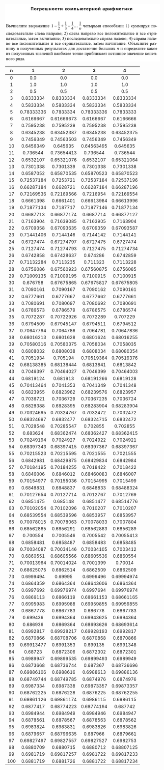 ![img](/src/main/resources/Task6/Task6.PNG) 

|   n   |    1    |   2   |   3   |    4   |
|:-----:|:-------:|:------:|:-----:|:-----:|
|  0|       0.0|       0.0|       0.0|       0.0|
|  1|       1.0|       1.0|       1.0|       1.0|
|  2|       0.5|       0.5|       0.5|       0.5|
|  3| 0.8333334| 0.8333334| 0.8333334| 0.8333334|
|  4| 0.5833334| 0.5833334| 0.5833334| 0.5833334|
|  5|0.78333336| 0.7833334|0.78333336| 0.7833333|
|  6| 0.6166667|0.61666673| 0.6166667| 0.6166666|
|  7| 0.7595238| 0.7595239| 0.7595238| 0.7595238|
|  8| 0.6345238|0.63452387| 0.6345238|0.63452375|
|  9| 0.7456349|0.74563503| 0.7456349| 0.7456349|
| 10| 0.6456349|  0.645635|0.64563495|  0.645635|
| 11|  0.736544|0.73654413|  0.736544|  0.736544|
| 12| 0.6532107|0.65321076| 0.6532107|0.65321064|
| 13| 0.7301338| 0.7301339| 0.7301338| 0.7301338|
| 14| 0.6587052|0.65870535|0.65870523|0.65870523|
| 15|0.72537184| 0.7253721|0.72537184|0.72537196|
| 16|0.66287184| 0.6628721|0.66287184|0.66287196|
| 17|0.72169536|0.72169566| 0.7216954|0.72169554|
| 18| 0.6661398| 0.6661401|0.66613984|0.66613996|
| 19|0.71877134| 0.7187717|0.71877146|0.71877134|
| 20| 0.6687713|0.66877174| 0.6687714|0.66877127|
| 21| 0.7163904|0.71639085| 0.7163905| 0.7163904|
| 22| 0.6709358|0.67093635| 0.6709359|0.67093587|
| 23|0.71441406| 0.7144146| 0.7144142| 0.7144141|
| 24| 0.6727474|0.67274797| 0.6727475| 0.6727474|
| 25| 0.7127474|0.71274793| 0.7127475|0.71274734|
| 26| 0.6742858|0.67428637|  0.674286| 0.6742859|
| 27|0.71132284| 0.7113235|  0.711323| 0.7113228|
| 28| 0.6756086|0.67560923|0.67560875| 0.6756085|
| 29|0.71009135|0.71009195| 0.7100915| 0.7100915|
| 30|  0.676758|0.67675865|0.67675817|0.67675805|
| 31| 0.7090161| 0.7090167| 0.7090162| 0.7090161|
| 32| 0.6777661| 0.6777667| 0.6777662| 0.6777661|
| 33| 0.7080691| 0.7080697| 0.7080692| 0.7080691|
| 34| 0.6786573| 0.6786579| 0.6786575| 0.6786574|
| 35| 0.7072287|0.70722926| 0.7072289|  0.707229|
| 36| 0.6794509|0.67945147| 0.6794511| 0.6794512|
| 37|0.70647794| 0.7064786| 0.7064781|0.70647836|
| 38|0.68016213| 0.6801628| 0.6801624|0.68016255|
| 39|0.70580316|0.70580375| 0.7058034| 0.7058035|
| 40| 0.6808032| 0.6808038| 0.6808034|0.68080354|
| 41| 0.7051934|  0.705194|0.70519364|0.70519376|
| 42|0.68138385|0.68138444| 0.6813841| 0.6813842|
| 43| 0.7046397|0.70464027| 0.7046399|0.70464003|
| 44| 0.6819124|  0.681913|0.68191266| 0.6819128|
| 45|0.70413464| 0.7041353| 0.7041349| 0.7041348|
| 46| 0.6823955| 0.6823962|0.68239576| 0.6823957|
| 47| 0.7036721| 0.7036729|0.70367235| 0.7036724|
| 48| 0.6828388| 0.6828395|0.68283904|0.68283904|
| 49|0.70324695|0.70324767| 0.7032472| 0.7032472|
| 50|0.68324697| 0.6832477|0.68324715| 0.6832472|
| 51| 0.7028548|0.70285547|  0.702855|  0.702855|
| 52|  0.683624|0.68362474|0.68362427|0.68362415|
| 53|0.70249194| 0.7024927| 0.7024922| 0.7024921|
| 54|0.68397343|0.68397415|0.68397367|0.68397367|
| 55|0.70215523|0.70215595| 0.7021555| 0.7021555|
| 56| 0.6842981|0.68429875|0.68429834| 0.6842984|
| 57|0.70184195|0.70184255| 0.7018422| 0.7018422|
| 58| 0.6846006| 0.6846012|0.68460083| 0.6846007|
| 59|0.70154977|0.70155036|0.70154995| 0.7015499|
| 60| 0.6848831| 0.6848837| 0.6848833|0.68488324|
| 61|0.70127654|0.70127714| 0.7012767| 0.7012769|
| 62| 0.6851475|  0.685148| 0.6851477|0.68514776|
| 63|0.70102054|0.70102096| 0.7010207| 0.7010207|
| 64|0.68539554|0.68539596| 0.6853957| 0.6853957|
| 65|0.70078015|0.70078063|0.70078033| 0.7007804|
| 66|0.68562865| 0.6856291|0.68562883| 0.6856289|
| 67|  0.700554| 0.7005546| 0.7005542|0.70055413|
| 68| 0.6858481| 0.6858487| 0.6858483| 0.6858485|
| 69|0.70034087|0.70034146|0.70034105| 0.7003412|
| 70| 0.6860551|0.68605566|0.68605536| 0.6860554|
| 71|0.70013964|0.70014024| 0.7001399|   0.70014|
| 72|0.68625075| 0.6862514| 0.6862509| 0.6862509|
| 73| 0.6999494|   0.69995| 0.6999496|0.69994974|
| 74| 0.6864359| 0.6864364|0.68643606| 0.6864364|
| 75| 0.6997692|0.69976974| 0.6997694|0.69976974|
| 76| 0.6866113| 0.6866119|0.68661153|0.68661165|
| 77| 0.6995983| 0.6995988|0.69959855|0.69959855|
| 78| 0.6867778| 0.6867783|  0.686778| 0.6867783|
| 79|  0.699436| 0.6994364|0.69943625| 0.6994364|
| 80|  0.686936| 0.6869364|0.68693626|0.68693614|
| 81| 0.6992817|0.69928217|0.69928193| 0.6992817|
| 82| 0.6870866|0.68708706| 0.6870868| 0.6870866|
| 83|0.69913477| 0.6991353|  0.699135| 0.6991348|
| 84|   0.68723| 0.6872306| 0.6872302| 0.6872301|
| 85| 0.6989947|0.69899535|0.69899493| 0.6989949|
| 86| 0.6873668|0.68736744|  0.687367|0.68736696|
| 87|0.69886106| 0.6988616| 0.6988613|0.69886136|
| 88|0.68749744|0.68749785| 0.6874976| 0.6874976|
| 89| 0.6987334| 0.6987338|0.69873357|0.69873357|
| 90|0.68762225| 0.6876228| 0.6876225|0.68762255|
| 91|0.69861126|0.69861174| 0.6986115| 0.6986115|
| 92| 0.6877417|0.68774223|0.68774194|  0.687742|
| 93| 0.6984944| 0.6984949| 0.6984946| 0.6984947|
| 94| 0.6878561| 0.6878567| 0.6878563| 0.6878562|
| 95| 0.6983824| 0.6983831| 0.6983826| 0.6983826|
| 96| 0.6879657|0.68796635|  0.687966| 0.6879661|
| 97|0.69827497|0.69827557|0.69827527| 0.6982753|
| 98| 0.6880709| 0.6880715| 0.6880712|0.68807125|
| 99| 0.6981719|0.69817257| 0.6981722|0.69817233|
|100| 0.6881719| 0.6881726| 0.6881722|0.68817234|